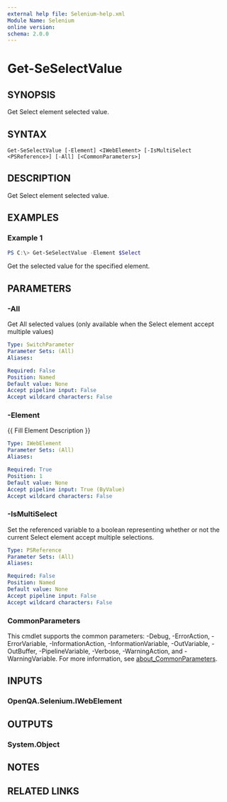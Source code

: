 ```yaml
---
external help file: Selenium-help.xml
Module Name: Selenium
online version:
schema: 2.0.0
---
```


# Get-SeSelectValue

## SYNOPSIS
Get Select element selected value.

## SYNTAX

```
Get-SeSelectValue [-Element] <IWebElement> [-IsMultiSelect <PSReference>] [-All] [<CommonParameters>]
```

## DESCRIPTION
Get Select element selected value.

## EXAMPLES

### Example 1
```powershell
PS C:\> Get-SeSelectValue -Element $Select
```

Get the selected value for the specified element.

## PARAMETERS

### -All
Get All selected values (only available when the Select element accept multiple values)

```yaml
Type: SwitchParameter
Parameter Sets: (All)
Aliases:

Required: False
Position: Named
Default value: None
Accept pipeline input: False
Accept wildcard characters: False
```

### -Element
{{ Fill Element Description }}

```yaml
Type: IWebElement
Parameter Sets: (All)
Aliases:

Required: True
Position: 1
Default value: None
Accept pipeline input: True (ByValue)
Accept wildcard characters: False
```

### -IsMultiSelect
Set the referenced variable to a boolean representing whether or not the current Select element accept multiple selections.

```yaml
Type: PSReference
Parameter Sets: (All)
Aliases:

Required: False
Position: Named
Default value: None
Accept pipeline input: False
Accept wildcard characters: False
```

### CommonParameters
This cmdlet supports the common parameters: -Debug, -ErrorAction, -ErrorVariable, -InformationAction, -InformationVariable, -OutVariable, -OutBuffer, -PipelineVariable, -Verbose, -WarningAction, and -WarningVariable. For more information, see [about_CommonParameters](http://go.microsoft.com/fwlink/?LinkID=113216).

## INPUTS

### OpenQA.Selenium.IWebElement

## OUTPUTS

### System.Object
## NOTES

## RELATED LINKS
